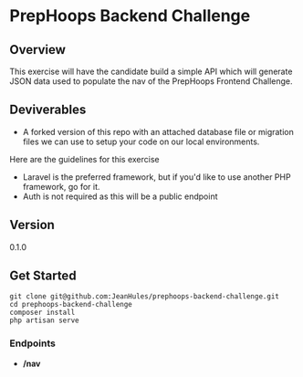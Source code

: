 # PrepHoops Backend Challenge

## Overview

This exercise will have the candidate build a simple API which will generate JSON data used to populate the nav of the PrepHoops Frontend Challenge.

## Deviverables

-   A forked version of this repo with an attached database file or migration files we can use to setup your code on our local environments.

Here are the guidelines for this exercise

-   Laravel is the preferred framework, but if you'd like to use another PHP framework, go for it.
-   Auth is not required as this will be a public endpoint

## Version

0.1.0

## Get Started

```
git clone git@github.com:JeanHules/prephoops-backend-challenge.git
cd prephoops-backend-challenge
composer install
php artisan serve
```

### Endpoints

-   **/nav**
